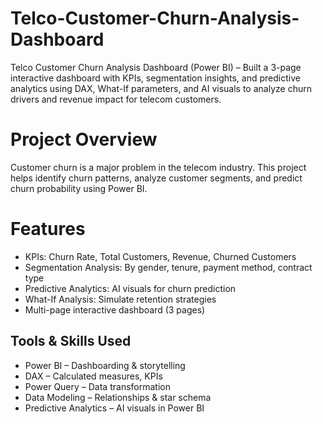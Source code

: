 # Telco-Customer-Churn-Analysis-Dashboard
Telco Customer Churn Analysis Dashboard (Power BI) – Built a 3-page interactive dashboard with KPIs, segmentation insights, and predictive analytics using DAX, What-If parameters, and AI visuals to analyze churn drivers and revenue impact for telecom customers.
# Project Overview
Customer churn is a major problem in the telecom industry. This project helps identify churn patterns, analyze customer segments, and predict churn probability using Power BI.
# Features
-  KPIs: Churn Rate, Total Customers, Revenue, Churned Customers
-  Segmentation Analysis: By gender, tenure, payment method, contract type
-  Predictive Analytics: AI visuals for churn prediction
-  What-If Analysis: Simulate retention strategies
-  Multi-page interactive dashboard (3 pages)
##  Tools & Skills Used
- Power BI – Dashboarding & storytelling
- DAX – Calculated measures, KPIs
- Power Query – Data transformation
- Data Modeling – Relationships & star schema
- Predictive Analytics – AI visuals in Power BI
